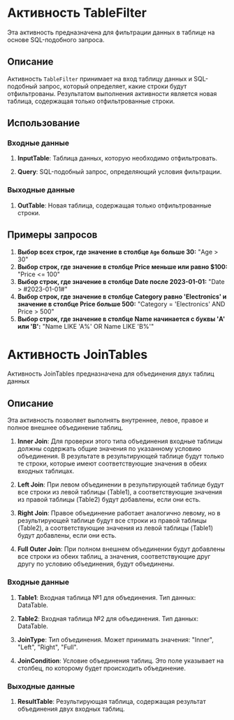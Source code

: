 # Активность TableFilter

Эта активность предназначена для фильтрации данных в таблице на основе SQL-подобного запроса.

## Описание

Активность `TableFilter` принимает на вход таблицу данных и SQL-подобный запрос, который определяет, какие строки будут отфильтрованы. Результатом выполнения активности является новая таблица, содержащая только отфильтрованные строки.

## Использование

### Входные данные

1. **InputTable**: Таблица данных, которую необходимо отфильтровать.
   
2. **Query**: SQL-подобный запрос, определяющий условия фильтрации.

### Выходные данные

1. **OutTable**: Новая таблица, содержащая только отфильтрованные строки.

## Примеры запросов

1. **Выбор всех строк, где значение в столбце `Age` больше 30:**
   "Age > 30"
2. **Выбор строк, где значение в столбце Price меньше или равно $100:**
   "Price <= 100"
3. **Выбор строк, где значение в столбце Date после 2023-01-01:**
   "Date > #2023-01-01#"
4. **Выбор строк, где значение в столбце Category равно 'Electronics' и значение в столбце Price больше 500:**
   "Category = 'Electronics' AND Price > 500"
5. **Выбор строк, где значение в столбце Name начинается с буквы 'A' или 'B':**
   "Name LIKE 'A%' OR Name LIKE 'B%'"


# Активность JoinTables

Активность JoinTables предназначена для объединения двух таблиц данных

## Описание

Эта активность позволяет выполнять внутреннее, левое, правое и полное внешнее объединение таблиц.

1. **Inner Join**: Для проверки этого типа объединения входные таблицы должны содержать общие значения по указанному условию объединения. В результате в результирующей таблице будут только те строки, которые имеют соответствующие значения в обеих входных таблицах.

2. **Left Join**: При левом объединении в результирующей таблице будут все строки из левой таблицы (Table1), а соответствующие значения из правой таблицы (Table2) будут добавлены, если они есть.

3. **Right Join**: Правое объединение работает аналогично левому, но в результирующей таблице будут все строки из правой таблицы (Table2), а соответствующие значения из левой таблицы (Table1) будут добавлены, если они есть.

4. **Full Outer Join**: При полном внешнем объединении будут добавлены все строки из обеих таблиц, а значения, соответствующие друг другу по условию объединения, будут объединены.

### Входные данные

1. **Table1**: Входная таблица №1 для объединения. Тип данных: DataTable.

2. **Table2**: Входная таблица №2 для объединения. Тип данных: DataTable.

3. **JoinType**: Тип объединения. Может принимать значения: "Inner", "Left", "Right", "Full".

4. **JoinCondition**: Условие объединения таблиц. Это поле указывает на столбец, по которому будет происходить объединение.

### Выходные данные

1. **ResultTable**: Результирующая таблица, содержащая результат объединения двух входных таблиц.


